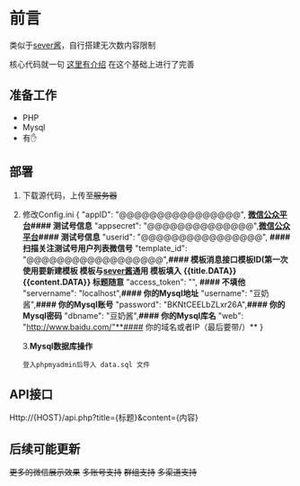 # 前言

类似于[sever酱](http://sc.ftqq.com/)，自行搭建无次数内容限制

核心代码就一句 [这里有介绍](https://mabbs.github.io/2021/02/02/serverchan.html) 在这个基础上进行了完善

## 准备工作


 - PHP
 - Mysql
 - 有✋


## 部署

 1. 下载源代码，上传至~~服务器~~
 2. 修改Config.ini
{
    "appID": "@@@@@@@@@@@@@@@@",   **[微信公众平台](https://mp.weixin.qq.com/debug/cgi-bin/sandboxinfo?action=showinfo&t=sandbox/index)#### 测试号信息**
    "appsecret": "@@@@@@@@@@@@@@",**[微信公众平台](https://mp.weixin.qq.com/debug/cgi-bin/sandboxinfo?action=showinfo&t=sandbox/index)#### 测试号信息**
    "userid": "@@@@@@@@@@@@@@@@", **#### 扫描关注测试号用户列表微信号**
    "template_id": "@@@@@@@@@@@@@@@@@@",**#### 模板消息接口模板ID(第一次使用要新建模板 模板与[sever酱](http://sc.ftqq.com/)通用 模板填入  {{title.DATA}}{{content.DATA}}  标题随意**
    "access_token": "", **#### 不填他**
    "servername": "localhost",**#### 你的Mysql地址**
    "username": "豆奶酱",**#### 你的Mysql账号**
    "password": "BKNtCEELbZLxr26A",**#### 你的Mysql密码**
    "dbname": "豆奶酱",**#### 你的Mysql库名**
    "web": "http://www.baidu.com/"**#### 你的域名或者IP（最后要带/）**
}

    3.**Mysql数据库操作**
    ```
    登入phpmyadmin后导入 data.sql 文件
    ```
	

## API接口

Http://{HOST}/api.php?title={标题}&content={内容}

## 后续可能更新

~~更多的微信展示效果~~
~~多账号支持~~
~~群组支持~~
~~多渠道支持~~
